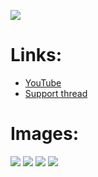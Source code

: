 
![](https://raw.githubusercontent.com/Kolifanes/plugin.video.youtube/master/icon.png)
# **Links:**

* [YouTube](http://www.youtube.com)
* [Support thread](http://forum.kodi.tv/showthread.php?tid=325740)

# **Images:**
![](https://i.imgur.com/WvJRshc.png)
![](https://i.imgur.com/imNpGdh.png)
![](https://i.imgur.com/xpKkCs9.png)
![](https://i.imgur.com/B3nCDSe.png)
